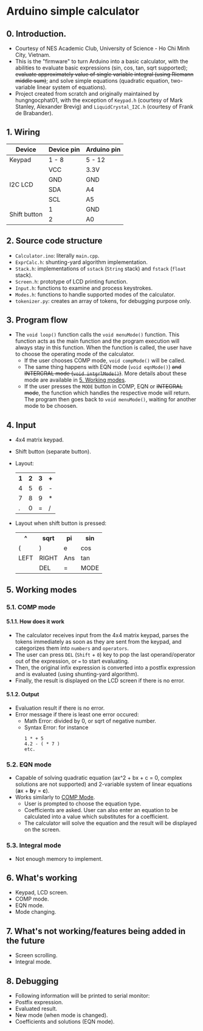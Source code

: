 # Arduino simple calculator

## 0. Introduction.
- Courtesy of NES Academic Club, University of Science - Ho Chi Minh City, Vietnam.
- This is the "firmware" to turn Arduino into a basic calculator, with the abilities to evaluate basic expressions (sin, cos, tan, sqrt supported); ~~evaluate approximately value of single variable integral (using Riemann middle sum)~~; and solve simple equations (quadratic equation, two-variable linear system of equations).
- Project created from scratch and originally maintained by hungngocphat01, with the exception of ``Keypad.h`` (courtesy of Mark Stanley, Alexander Brevig) and ``LiquidCrystal_I2C.h`` (courtesy of Frank de Brabander).

## 1. Wiring
<table class="tg">
<thead>
  <tr>
    <th class="tg-1wig">Device</th>
    <th class="tg-1wig">Device pin</th>
    <th class="tg-1wig">Arduino pin</th>
  </tr>
</thead>
<tbody>
  <tr>
    <td class="tg-1wig">Keypad</td>
    <td class="tg-0lax">1 - 8</td>
    <td class="tg-0lax">5 - 12</td>
  </tr>
  <tr>
    <td class="tg-1wig" rowspan="4">I2C LCD</td>
    <td class="tg-0lax">VCC</td>
    <td class="tg-0lax">3.3V</td>
  </tr>
  <tr>
    <td class="tg-0lax">GND</td>
    <td class="tg-0lax">GND</td>
  </tr>
  <tr>
    <td class="tg-0lax">SDA</td>
    <td class="tg-0lax">A4</td>
  </tr>
  <tr>
    <td class="tg-0lax">SCL</td>
    <td class="tg-0lax">A5</td>
  </tr>
  <tr>
    <td class="tg-1wig" rowspan="2">Shift button</td>
    <td class="tg-0lax">1</td>
    <td class="tg-0lax">GND</td>
  </tr>
  <tr>
    <td class="tg-0lax">2</td>
    <td class="tg-0lax">A0</td>
  </tr>
</tbody>
</table>

## 2. Source code structure
- ``Calculator.ino``: literally ``main.cpp``.
- ``ExprCalc.h``: shunting-yard algorithm implementation.
- ``Stack.h``: implementations of ``sstack`` (``String`` stack) and ``fstack`` (``float`` stack).
- ``Screen.h``: prototype of LCD printing function.
- ``Input.h``: functions to examine and process keystrokes.
- ``Modes.h``: functions to handle supported modes of the calculator.
- ``tokenizer.py``: creates an array of tokens, for debugging purpose only.

## 3. Program flow
- The ``void loop()`` function calls the ``void menuMode()`` function. This function acts as the main function and the program execution will always stay in this function. When the function is called, the user have to choose the operating mode of the calculator.
  - If the user chooses COMP mode, ``void compMode()`` will be called.
  - The same thing happens with EQN mode (``void eqnMode()``) ~~and INTERGRAL mode (``void intgrlMode()``)~~. More details about these mode are available in [5. Working modes](#51-comp-mode).
  - If the user presses the ``MODE`` button in COMP, EQN or ~~INTEGRAL mode~~, the function which handles the respective mode will return. The program then goes back to ``void menuMode()``, waiting for another mode to be choosen.

## 4. Input
- 4x4 matrix keypad.
- Shift button (separate button).
- Layout:
  <table class="tg">
    <tbody>
    <tr>
      <th class="tg-0lax">1</th>
      <th class="tg-0lax">2</th>
      <th class="tg-0lax">3</th>
      <th class="tg-0lax">+</th>
    </tr>
    <tr>
      <td class="tg-0lax">4</td>
      <td class="tg-0lax">5</td>
      <td class="tg-0lax">6</td>
      <td class="tg-0lax">-</td>
    </tr>
    <tr>
      <td class="tg-0lax">7</td>
      <td class="tg-0lax">8</td>
      <td class="tg-0lax">9</td>
      <td class="tg-0lax">*</td>
    </tr>
    <tr>
      <td class="tg-0lax">.</td>
      <td class="tg-0lax">0</td>
      <td class="tg-0lax">=</td>
      <td class="tg-0lax">/</td>
    </tr>
  </tbody>
  </table>

- Layout when shift button is pressed:
  <table class="tg">
  <tbody>
    <tr>
      <th class="tg-0lax">^</th>
      <th class="tg-0lax">sqrt</th>
      <th class="tg-0lax">pi</th>
      <th class="tg-0lax">sin</th>
    </tr>
    <tr>
      <td class="tg-0lax">(</td>
      <td class="tg-0lax">)</td>
      <td class="tg-0lax">e</td>
      <td class="tg-0lax">cos</td>
    </tr>
    <tr>
      <td class="tg-0lax">LEFT</td>
      <td class="tg-0lax">RIGHT</td>
      <td class="tg-0lax">Ans</td>
      <td class="tg-0lax">tan</td>
    </tr>
    <tr>
      <td class="tg-0lax"></td>
      <td class="tg-0lax">DEL</td>
      <td class="tg-0lax">=</td>
      <td class="tg-0lax">MODE</td>
    </tr>
  </tbody>
  </table>

## 5. Working modes
### 5.1. COMP mode

#### 5.1.1. How does it work
- The calculator receives input from the 4x4 matrix keypad, parses the tokens immediately as soon as they are sent from the keypad, and categorizes them into ``numbers`` and ``operators``.
- The user can press ``DEL`` (``Shift`` + ``0``) key to pop the last operand/operator out of the expression, or ``=`` to start evaluating.
- Then, the original infix expression is converted into a postfix expression and is evaluated (using shunting-yard algorithm).
- Finally, the result is displayed on the LCD screen if there is no error.

#### 5.1.2. Output
- Evaluation result if there is no error.
- Error message if there is least one error occured:
  - Math Error: divided by 0, or sqrt of negative number.
  - Syntax Error: for instance
    ```
    1 * + 5
    4.2 - ( * 7 )
    etc.
    ```
### 5.2. EQN mode
- Capable of solving quadratic equation (ax^2 + bx + c = 0, complex solutions are not supported) and 2-variable system of linear equations (**a**x + **b**y = **c**).
- Works similarly to [COMP Mode](#51-comp-mode).
  - User is prompted to choose the equation type.
  - Coefficients are asked. User can also enter an equation to be calculated into a value which substitutes for a coefficient.
  - The calculator will solve the equation and the result will be displayed on the screen.
### 5.3. Integral mode
- Not enough memory to implement.

## 6. What's working
- Keypad, LCD screen.
- COMP mode.
- EQN mode.
- Mode changing.

## 7. What's not working/features being added in the future
- Screen scrolling.
- Integral mode.

## 8. Debugging
- Following information will be printed to serial monitor:
 - Postfix expression.
 - Evaluated result.
 - New mode (when mode is changed).
 - Coefficients and solutions (EQN mode).

